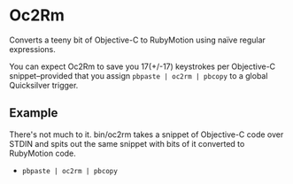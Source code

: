 # Oc2Rm

Converts a teeny bit of Objective-C to RubyMotion using naïve regular expressions.

You can expect Oc2Rm to save you 17(+/-17) keystrokes per Objective-C snippet–provided that you assign `pbpaste | oc2rm | pbcopy` to a global Quicksilver trigger.

## Example

There's not much to it. bin/oc2rm takes a snippet of Objective-C code over STDIN and spits out the same snippet with bits of it converted to RubyMotion code.

* `pbpaste | oc2rm | pbcopy`
